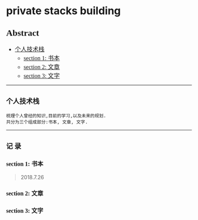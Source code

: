 # private stacks building


## <font face="微软雅黑" size=5>Abstract</font>
- <font face="微软雅黑" size=3>[个人技术栈](#个人技术栈)</font>
    - <font face="微软雅黑" size=3>[section 1: 书本](#section-1:-书本)</font>
    - <font face="微软雅黑" size=3>[section 2: 文章](#section-2:-文章)</font>
    - <font face="微软雅黑" size=3>[section 3: 文字](#section-1:-文字)</font>
-----------------------------------------------    

## <font face="微软雅黑" size=4>个人技术栈</font>
    梳理个人曾经的知识,目前的学习,以及未来的规划.
    共分为三个组成部分:书本, 文章, 文字.
-----------------------------------------------
## <font face="微软雅黑" size=4>记 录</font>

### <font face="微软雅黑" size=3>section 1: 书本</font>
> 2018.7.26 

### <font face="微软雅黑" size=3>section 2: 文章</font>
>

### <font face="微软雅黑" size=3>section 3: 文字</font>
